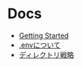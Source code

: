 # Docs
* [Getting Started](getting-started.md)
* [.envについて](env.md)
* [ディレクトリ戦略](directory-strategy.md)